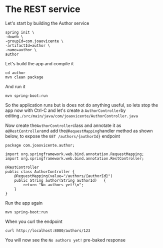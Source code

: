 # The REST service

Let's start by building the Author service

```
spring init \ 
-d=web \
-groupId=com.joaovicente \
-artifactId=author \
-name=author \
author
```

Let's build the app and compile it

```
cd author
mvn clean package
```

And run it

```
mvn spring-boot:run
```

So the application runs but is does not do anything useful, so lets stop the app now with Ctrl-C and let's create a `AuthorController`by editing`./src/main/java/com/joaovicente/AuthorController.java`

Now create the`AuthorController`class and annotate it as a`@RestController`and add the`@RequestMapping`handler method as shown below, to expose the `GET /authors/{authorId}` endpoint

```
package com.joaovicente.author;

import org.springframework.web.bind.annotation.RequestMapping;
import org.springframework.web.bind.annotation.RestController;

@RestController
public class AuthorController {
    @RequestMapping(value="/authors/{authorId}")
    public String author(String authorId)   {
        return "No authors yet!\n";
    }
}

```

Run the app again

```
mvn spring-boot:run
```

When you curl the endpoint

`curl http://localhost:8080/authors/123`

You will now see the `No authors yet!` pre-baked response





